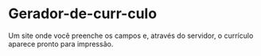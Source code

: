 # Gerador-de-curr-culo
Um site onde você preenche os campos e, através do servidor, o currículo aparece pronto para impressão.
